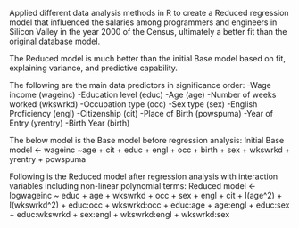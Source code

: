 Applied different data analysis methods in R to create a Reduced regression model that influenced the salaries among programmers and engineers in Silicon Valley in the year 2000 of the Census, ultimately a better fit than the original database model.

The Reduced model is much better than the initial Base model based on fit, explaining variance, and predictive capability.

The following are the main data predictors in significance order: -Wage income (wageinc) -Education level (educ) -Age (age) -Number of weeks worked (wkswrkd) -Occupation type (occ) -Sex type (sex) -English Proficiency (engl) -Citizenship (cit) -Place of Birth (powspuma) -Year of Entry (yrentry) -Birth Year (birth)

The below model is the Base model before regression analysis: Initial Base model <- wageinc ~age + cit + educ + engl + occ + birth + sex + wkswrkd + yrentry + powspuma

Following is the Reduced model after regression analysis with interaction variables including non-linear polynomial terms: Reduced model <- logwageinc ~ educ + age + wkswrkd + occ + sex + engl + cit + I(age^2) + I(wkswrkd^2) + educ:occ + wkswrkd:occ + educ:age + age:engl + educ:sex + educ:wkswrkd + sex:engl + wkswrkd:engl + wkswrkd:sex
